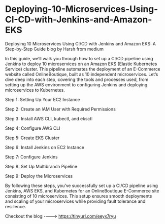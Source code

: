 # Deploying-10-Microservices-Using-CI-CD-with-Jenkins-and-Amazon-EKS
Deploying 10 Microservices Using CI/CD with Jenkins and Amazon EKS: A Step-by-Step Guide blog by Harsh from medium 


In this guide, we’ll walk you through how to set up a CI/CD pipeline using Jenkins to deploy 10 microservices on an Amazon EKS (Elastic Kubernetes Service) cluster. This pipeline automates the deployment of an E-Commerce website called OnlineBoutique, built as 10 independent microservices. Let’s dive deep into each step, covering the tools and processes used, from setting up the AWS environment to configuring Jenkins and deploying microservices to Kubernetes.


Step 1: Setting Up Your EC2 Instance

Step 2: Create an IAM User with Required Permissions

Step 3: Install AWS CLI, kubectl, and eksctl


Step 4: Configure AWS CLI

Step 5: Create EKS Cluster

Step 6: Install Jenkins on EC2 Instance

Step 7: Configure Jenkins

Step 8: Set Up Multibranch Pipeline

Step 9: Deploy the Microservices

By following these steps, you’ve successfully set up a CI/CD pipeline using Jenkins, AWS EKS, and Kubernetes for an OnlineBoutique E-Commerce site consisting of 10 microservices. This setup ensures smooth deployments and scaling of your microservices while providing fault tolerance and resilience.

Checkout the blog ----> https://tinyurl.com/eeyx7ryu
